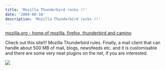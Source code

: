 ```yaml
---
title: 'Mozilla Thunderbird rocks !!'
date: '2004-08-18'
description: 'Mozilla Thunderbird rocks !!'
---
```


[mozilla.org - home of mozilla, firefox, thunderbird and camino][0]

Check out this site!!! Mozilla Thunderbird rules. Finally, a mail client that can handle about 500 MB of mail, blogs, newsfeeds etc. and it is customisable and there are some very neat plugins on the net, if you are interested.

![](/images/7854873-109282702962838886?l=shvelmur.blogspot.com)


[0]: http://www.mozilla.org/